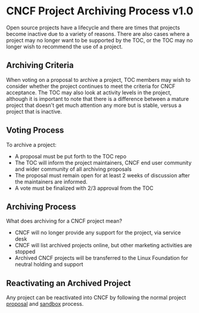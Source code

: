 # CNCF Project Archiving Process v1.0

Open source projects have a lifecycle and there are times that projects become inactive due to a variety of reasons. There are also cases where a project may no longer want to be supported by the TOC, or the TOC may no longer wish to recommend the use of a project.

## Archiving Criteria

When voting on a proposal to archive a project, TOC members may wish to consider whether the project continues to meet the criteria for CNCF acceptance. The TOC may also look at activity levels in the project, although it is important to note that there is a difference between a mature project that doesn't get much attention any more but is stable, versus a project that is inactive.

## Voting Process

To archive a project:

* A proposal must be put forth to the TOC repo
* The TOC will inform the project maintainers, CNCF end user community and wider community of all archiving proposals
* The proposal must remain open for at least 2 weeks of discussion after the maintainers are informed.
* A vote must be finalized with 2/3 approval from the TOC

## Archiving Process

What does archiving for a CNCF project mean?

* CNCF will no longer provide any support for the project, via service desk
* CNCF will list archived projects online, but other marketing activities are stopped
* Archived CNCF projects will be transferred to the Linux Foundation for neutral holding and support

## Reactivating an Archived Project

Any project can be reactivated into CNCF by following the normal project [proposal](https://github.com/cncf/toc/blob/master/process/project_proposals.adoc) and [sandbox](https://github.com/cncf/toc/blob/master/process/sandbox.md) process.
